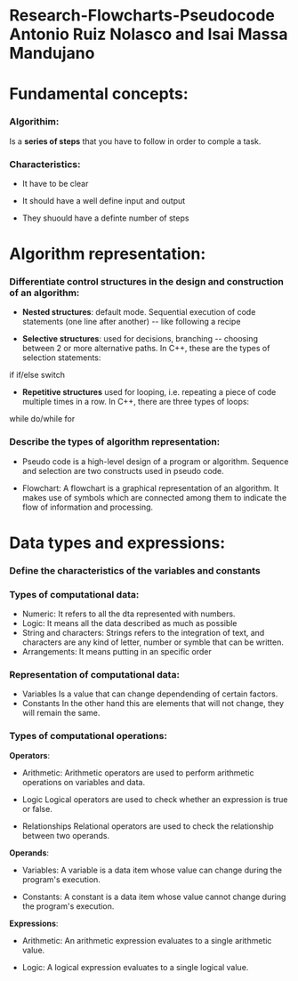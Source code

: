 # Research-Flowcharts-Pseudocode Antonio Ruiz Nolasco and Isai Massa Mandujano

# Fundamental concepts:
### Algorithim: 
Is a **series of steps** that you have to follow in order to comple a task.
### Characteristics:

- It have to be clear

- It should have a well define input and output

- They shuould have a definte number of steps

# Algorithm representation:

### Differentiate control structures in the design and construction of an algorithm:

- __Nested structures__: default mode. Sequential execution of code statements (one line after another) -- like following a recipe

- __Selective structures__: used for decisions, branching -- choosing between 2 or more alternative paths. In C++, these are the types of selection statements:

if
if/else
switch

- **Repetitive structures** used for looping, i.e. repeating a piece of code multiple times in a row. In C++, there are three types of loops:

while
do/while
for

### Describe the types of algorithm representation:
- Pseudo code is a high-level design of a program or algorithm. Sequence and selection are two constructs used in pseudo code.

- Flowchart: A flowchart is a graphical representation of an algorithm. It makes use of symbols which are connected among them to indicate the flow of information and processing.

# Data types and expressions: 
### Define the characteristics of the variables and constants

### Types of computational data:
- Numeric: It refers to all the dta represented with numbers.
- Logic: It means all the data described as much as possible
- String and characters: Strings refers to the integration of text, and characters are any kind of letter, number or symble that can be written.
- Arrangements: It means putting in an specific order

### Representation of computational data:
- Variables
Is a value that can change dependending of certain factors.
- Constants
In the other hand this are elements that will not change, they will remain the same.
### Types of computational operations:

__Operators__:

- Arithmetic: Arithmetic operators are used to perform arithmetic operations on variables and data.

- Logic Logical operators are used to check whether an expression is true or false.

 - Relationships Relational operators are used to check the relationship between two operands. 

__Operands__:

- Variables: A variable is a data item whose value can change during the program's execution. 

- Constants: A constant is a data item whose value cannot change during the program's execution. 

__Expressions__:

- Arithmetic: An arithmetic expression evaluates to a single arithmetic value.

- Logic: A logical expression evaluates to a single logical value.



